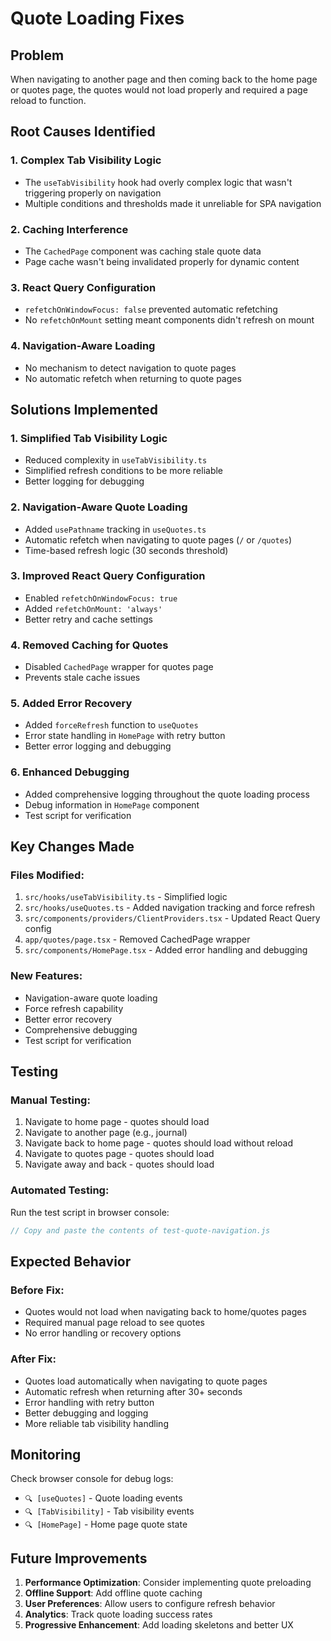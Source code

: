 # Quote Loading Fixes

## Problem
When navigating to another page and then coming back to the home page or quotes page, the quotes would not load properly and required a page reload to function.

## Root Causes Identified

### 1. Complex Tab Visibility Logic
- The `useTabVisibility` hook had overly complex logic that wasn't triggering properly on navigation
- Multiple conditions and thresholds made it unreliable for SPA navigation

### 2. Caching Interference
- The `CachedPage` component was caching stale quote data
- Page cache wasn't being invalidated properly for dynamic content

### 3. React Query Configuration
- `refetchOnWindowFocus: false` prevented automatic refetching
- No `refetchOnMount` setting meant components didn't refresh on mount

### 4. Navigation-Aware Loading
- No mechanism to detect navigation to quote pages
- No automatic refetch when returning to quote pages

## Solutions Implemented

### 1. Simplified Tab Visibility Logic
- Reduced complexity in `useTabVisibility.ts`
- Simplified refresh conditions to be more reliable
- Better logging for debugging

### 2. Navigation-Aware Quote Loading
- Added `usePathname` tracking in `useQuotes.ts`
- Automatic refetch when navigating to quote pages (`/` or `/quotes`)
- Time-based refresh logic (30 seconds threshold)

### 3. Improved React Query Configuration
- Enabled `refetchOnWindowFocus: true`
- Added `refetchOnMount: 'always'`
- Better retry and cache settings

### 4. Removed Caching for Quotes
- Disabled `CachedPage` wrapper for quotes page
- Prevents stale cache issues

### 5. Added Error Recovery
- Added `forceRefresh` function to `useQuotes`
- Error state handling in `HomePage` with retry button
- Better error logging and debugging

### 6. Enhanced Debugging
- Added comprehensive logging throughout the quote loading process
- Debug information in `HomePage` component
- Test script for verification

## Key Changes Made

### Files Modified:
1. `src/hooks/useTabVisibility.ts` - Simplified logic
2. `src/hooks/useQuotes.ts` - Added navigation tracking and force refresh
3. `src/components/providers/ClientProviders.tsx` - Updated React Query config
4. `app/quotes/page.tsx` - Removed CachedPage wrapper
5. `src/components/HomePage.tsx` - Added error handling and debugging

### New Features:
- Navigation-aware quote loading
- Force refresh capability
- Better error recovery
- Comprehensive debugging
- Test script for verification

## Testing

### Manual Testing:
1. Navigate to home page - quotes should load
2. Navigate to another page (e.g., journal)
3. Navigate back to home page - quotes should load without reload
4. Navigate to quotes page - quotes should load
5. Navigate away and back - quotes should load

### Automated Testing:
Run the test script in browser console:
```javascript
// Copy and paste the contents of test-quote-navigation.js
```

## Expected Behavior

### Before Fix:
- Quotes would not load when navigating back to home/quotes pages
- Required manual page reload to see quotes
- No error handling or recovery options

### After Fix:
- Quotes load automatically when navigating to quote pages
- Automatic refresh when returning after 30+ seconds
- Error handling with retry button
- Better debugging and logging
- More reliable tab visibility handling

## Monitoring

Check browser console for debug logs:
- `🔍 [useQuotes]` - Quote loading events
- `🔍 [TabVisibility]` - Tab visibility events
- `🔍 [HomePage]` - Home page quote state

## Future Improvements

1. **Performance Optimization**: Consider implementing quote preloading
2. **Offline Support**: Add offline quote caching
3. **User Preferences**: Allow users to configure refresh behavior
4. **Analytics**: Track quote loading success rates
5. **Progressive Enhancement**: Add loading skeletons and better UX 
